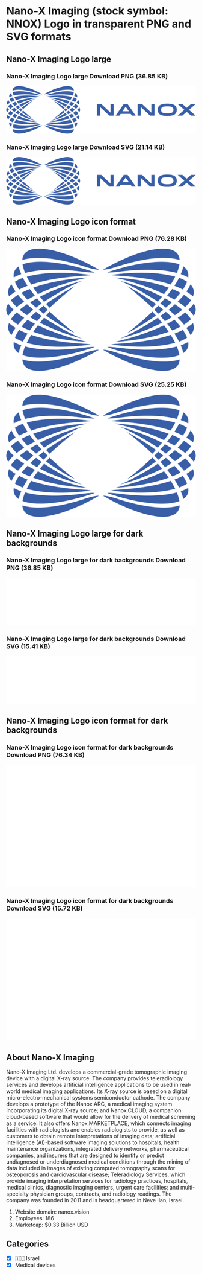 # Nano-X Imaging (stock symbol: NNOX) Logo in transparent PNG and SVG formats

## Nano-X Imaging Logo large

### Nano-X Imaging Logo large Download PNG (36.85 KB)

![Nano-X Imaging Logo large Download PNG (36.85 KB)](/img/orig/NNOX_BIG-92904b39.png)

### Nano-X Imaging Logo large Download SVG (21.14 KB)

![Nano-X Imaging Logo large Download SVG (21.14 KB)](/img/orig/NNOX_BIG-b830faa0.svg)

## Nano-X Imaging Logo icon format

### Nano-X Imaging Logo icon format Download PNG (76.28 KB)

![Nano-X Imaging Logo icon format Download PNG (76.28 KB)](/img/orig/NNOX-8c564c0c.png)

### Nano-X Imaging Logo icon format Download SVG (25.25 KB)

![Nano-X Imaging Logo icon format Download SVG (25.25 KB)](/img/orig/NNOX-aedc57f7.svg)

## Nano-X Imaging Logo large for dark backgrounds

### Nano-X Imaging Logo large for dark backgrounds Download PNG (36.85 KB)

![Nano-X Imaging Logo large for dark backgrounds Download PNG (36.85 KB)](/img/orig/NNOX_BIG.D-1b541743.png)

### Nano-X Imaging Logo large for dark backgrounds Download SVG (15.41 KB)

![Nano-X Imaging Logo large for dark backgrounds Download SVG (15.41 KB)](/img/orig/NNOX_BIG.D-27bbe3de.svg)

## Nano-X Imaging Logo icon format for dark backgrounds

### Nano-X Imaging Logo icon format for dark backgrounds Download PNG (76.34 KB)

![Nano-X Imaging Logo icon format for dark backgrounds Download PNG (76.34 KB)](/img/orig/NNOX.D-3bba0b04.png)

### Nano-X Imaging Logo icon format for dark backgrounds Download SVG (15.72 KB)

![Nano-X Imaging Logo icon format for dark backgrounds Download SVG (15.72 KB)](/img/orig/NNOX.D-6de3b952.svg)

## About Nano-X Imaging

Nano-X Imaging Ltd. develops a commercial-grade tomographic imaging device with a digital X-ray source. The company provides teleradiology services and develops artificial intelligence applications to be used in real-world medical imaging applications. Its X-ray source is based on a digital micro-electro-mechanical systems semiconductor cathode. The company develops a prototype of the Nanox.ARC, a medical imaging system incorporating its digital X-ray source; and Nanox.CLOUD, a companion cloud-based software that would allow for the delivery of medical screening as a service. It also offers Nanox.MARKETPLACE, which connects imaging facilities with radiologists and enables radiologists to provide, as well as customers to obtain remote interpretations of imaging data; artificial intelligence (AI)-based software imaging solutions to hospitals, health maintenance organizations, integrated delivery networks, pharmaceutical companies, and insurers that are designed to identify or predict undiagnosed or underdiagnosed medical conditions through the mining of data included in images of existing computed tomography scans for osteoporosis and cardiovascular disease; Teleradiology Services, which provide imaging interpretation services for radiology practices, hospitals, medical clinics, diagnostic imaging centers, urgent care facilities; and multi-specialty physician groups, contracts, and radiology readings. The company was founded in 2011 and is headquartered in Neve Ilan, Israel.

1. Website domain: nanox.vision
2. Employees: 186
3. Marketcap: $0.33 Billion USD


## Categories
- [x] 🇮🇱 Israel
- [x] Medical devices
